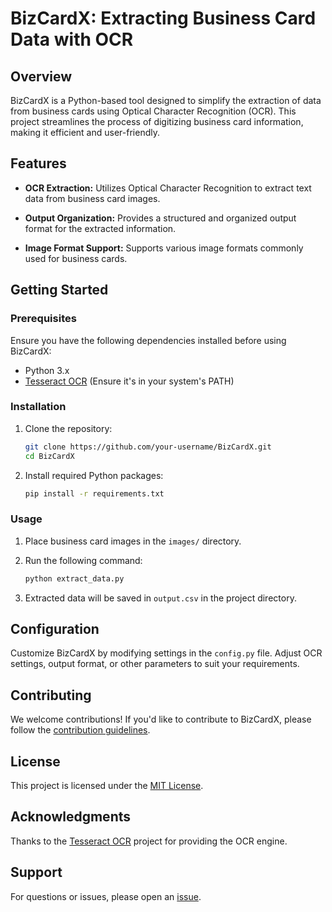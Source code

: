 # BizCardX: Extracting Business Card Data with OCR

## Overview

BizCardX is a Python-based tool designed to simplify the extraction of data from business cards using Optical Character Recognition (OCR). This project streamlines the process of digitizing business card information, making it efficient and user-friendly.

## Features

- **OCR Extraction:** Utilizes Optical Character Recognition to extract text data from business card images.
  
- **Output Organization:** Provides a structured and organized output format for the extracted information.

- **Image Format Support:** Supports various image formats commonly used for business cards.

## Getting Started

### Prerequisites

Ensure you have the following dependencies installed before using BizCardX:

- Python 3.x
- [Tesseract OCR](https://github.com/tesseract-ocr/tesseract) (Ensure it's in your system's PATH)

### Installation

1. Clone the repository:

    ```bash
    git clone https://github.com/your-username/BizCardX.git
    cd BizCardX
    ```

2. Install required Python packages:

    ```bash
    pip install -r requirements.txt
    ```

### Usage

1. Place business card images in the `images/` directory.
2. Run the following command:

    ```bash
    python extract_data.py
    ```

3. Extracted data will be saved in `output.csv` in the project directory.

## Configuration

Customize BizCardX by modifying settings in the `config.py` file. Adjust OCR settings, output format, or other parameters to suit your requirements.

## Contributing

We welcome contributions! If you'd like to contribute to BizCardX, please follow the [contribution guidelines](CONTRIBUTING.md).

## License

This project is licensed under the [MIT License](LICENSE).

## Acknowledgments

Thanks to the [Tesseract OCR](https://github.com/tesseract-ocr/tesseract) project for providing the OCR engine.

## Support

For questions or issues, please open an [issue](https://github.com/your-username/BizCardX/issues).
